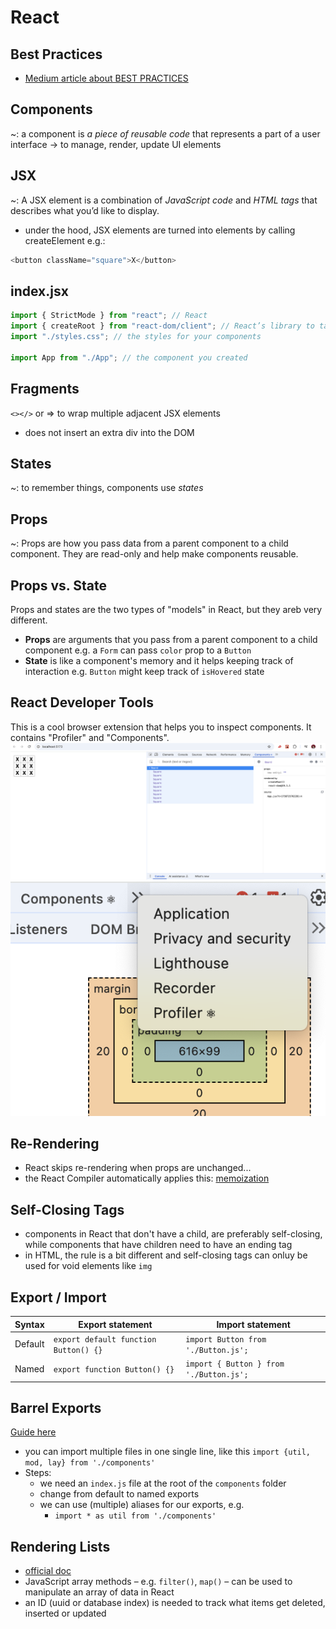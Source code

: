 # React

## Best Practices

- [Medium article about BEST PRACTICES](https://medium.com/@oretugafolorunso/five-best-practices-for-front-end-development-react-42f187a996b1)

## Components
~: a component is _a piece of reusable code_ that represents a part of a user interface
-> to manage, render, update UI elements

## JSX
~: A JSX element is a combination of _JavaScript code_ and _HTML tags_ that describes what you’d like to display. 
- under the hood, JSX elements are turned into elements by calling createElement
e.g.:
```javascript
<button className="square">X</button>
```

## index.jsx
```javascript
import { StrictMode } from "react"; // React
import { createRoot } from "react-dom/client"; // React’s library to talk to web browsers (React DOM)
import "./styles.css"; // the styles for your components

import App from "./App"; // the component you created
```

## Fragments
`<></>` or <Fragment></Fragment> => to wrap multiple adjacent JSX elements
- does not insert an extra div into the DOM

## States
~: to remember things, components use _states_

## Props
~: Props are how you pass data from a parent component to a child component. They are read-only and help make components reusable.

## Props vs. State
Props and states are the two types of "models" in React, but they areb very different.
- **Props** are arguments that you pass from a parent component to a child component e.g. a `Form` can pass `color` prop to a `Button`
- **State** is like a component's memory and it helps keeping track of interaction e.g. `Button` might keep track of `isHovered` state

## React Developer Tools
This is a cool browser extension that helps you to inspect components. It contains "Profiler" and "Components".
![](../readme/dev_tools.png)
![](../readme/dev_tools_2.png)

## Re-Rendering
- React skips re-rendering when props are unchanged...
- the React Compiler automatically applies this: [memoization](https://react.dev/reference/react/memo)

## Self-Closing Tags <Component />
[](https://stackoverflow.com/questions/48991212/react-component-closing-tag)
- components in React that don't have a child, are preferably self-closing, while components that have children need to have an ending tag
- in HTML, the rule is a bit different and self-closing tags can onluy be used for void elements like `img`

## Export / Import

| Syntax  | Export statement                    | Import statement                  |
|---------|---------------------------------------|-----------------------------------|
| Default | `export default function Button() {}` | `import Button from './Button.js';` |
| Named   | `export function Button() {}`         | `import { Button } from './Button.js';` |

## Barrel Exports
[Guide here](https://blog.logrocket.com/using-barrel-exports-organize-react-components/#how-to-use-barrel-exports)
- you can import multiple files in one single line, like this
`import {util, mod, lay} from './components'`
- Steps:
    - we need an `index.js` file at the root of the `components` folder
    - change from default to named exports
    - we can use (multiple) aliases for our exports, e.g.
        - `import * as util from './components'`

## Rendering Lists
- [official doc](https://react.dev/learn/rendering-lists)
- JavaScript array methods – e.g. `filter()`, `map()` – can be used to manipulate an array of data in React 
- an ID (uuid or database index) is needed to track what items get deleted, inserted or updated